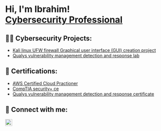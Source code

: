 <h1>Hi, I'm Ibrahim! <br/><a href="https://github.com/ibrahimyoda1">Cybersecurity Professional</a>

<h2>👨‍💻 Cybersecurity  Projects:</h2>

- [Kali linux UFW firewall Graphical user interface (GUI) creation project](https://github.com/jabeno16/Stronghold-Firewall)
- [Qualys vulnerability management detection and response lab](https://github.com/jabeno16/Stronghold-Firewall)


<h2>📜 Certifications:</h2>

- [AWS Certified Cloud Practioner](https://www.credly.com/badges/083cb573-6251-41cc-9483-0c945d285442/linked_in_profile)
- [CompTIA security+ ce ](https://www.credly.com/badges/c0f1b68e-aa02-4fa2-837b-bbd2a17bd172/linked_in_profile)
- [Qualys vulnerability management detection and response certificate ](https://drive.google.com/file/d/1kasRX4ozB52JVBmI-e5PPT8omzFRB0_J/view)


<h2> 🤳 Connect with me:</h2>

[<img align="left" alt="JoshMadakor | LinkedIn" width="22px" src="https://cdn.jsdelivr.net/npm/simple-icons@v3/icons/linkedin.svg" />][linkedin]

[linkedin]: https://linkedin.com/in/ibrahim-yoda

<!--
**joshmadakor1/joshmadakor1** is a ✨ _special_ ✨ repository because its `README.md` (this file) appears on your GitHub profile.

Here are some ideas to get you started:

- 🔭 I’m currently working on ...
- 🌱 I’m currently learning ...
- 👯 I’m looking to collaborate on ...
- 🤔 I’m looking for help with ...
- 💬 Ask me about ...
- 📫 How to reach me: ...
- 😄 Pronouns: ...
- ⚡ Fun fact: ...
